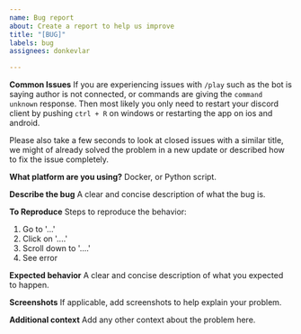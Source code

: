```yaml
---
name: Bug report
about: Create a report to help us improve
title: "[BUG]"
labels: bug
assignees: donkevlar

---
```


**Common Issues**
If you are experiencing issues with `/play` such as the bot is saying author is not connected, or commands are giving the `command unknown` response. Then most likely you only need to restart your discord client by pushing `ctrl + R` on windows or restarting the app on ios and android. 

Please also take a few seconds to look at closed issues with a similar title, we might of already solved the problem in a new update or described how to fix the issue completely. 

**What platform are you using?**
Docker, or Python script.

**Describe the bug**
A clear and concise description of what the bug is.

**To Reproduce**
Steps to reproduce the behavior:
1. Go to '...'
2. Click on '....'
3. Scroll down to '....'
4. See error

**Expected behavior**
A clear and concise description of what you expected to happen.

**Screenshots**
If applicable, add screenshots to help explain your problem.

**Additional context**
Add any other context about the problem here.
